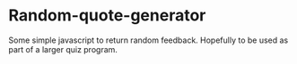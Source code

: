 # Random-quote-generator
Some simple javascript to return random feedback. Hopefully to be used as part of a larger quiz program.
